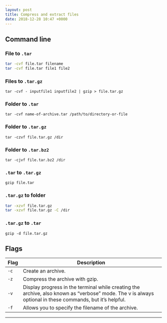 ```yaml
---
layout: post
title: Compress and extract files
date: 2018-12-28 10:47 +0000
---
```


## Command line

### File to `.tar`
```bash
tar -cvf file.tar filename
tar -cvf file.tar file1 file2
```

### Files to `.tar.gz`

`tar -cvf - inputfile1 inputfile2 | gzip > file.tar.gz`

### Folder to `.tar`

`tar -cvf name-of-archive.tar /path/to/directory-or-file`

### Folder to `.tar.gz`

`tar -czvf file.tar.gz /dir`

### Folder to `.tar.bz2`

`tar -cjvf file.tar.bz2 /dir`

### `.tar` to `.tar.gz`

`gzip file.tar`


### `.tar.gz` to folder

```bash
tar -xzvf file.tar.gz
tar -xzvf file.tar.gz -C /dir
```

### `.tar.gz` to `.tar`

`gzip -d file.tar.gz`

## Flags

Flag | Description
------------ | -------------
`-c` | Create an archive.
`-z` | Compress the archive with gzip.
`-v` |  Display progress in the terminal while creating the archive, also known as “verbose” mode. The v is always optional in these commands, but it’s helpful.
`-f` | Allows you to specify the filename of the archive.


---

